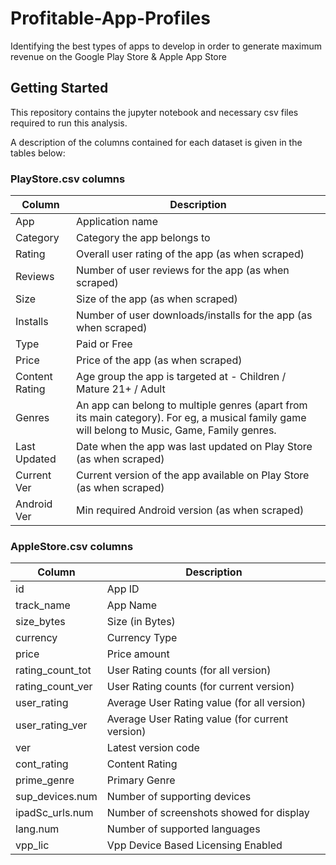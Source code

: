 # Profitable-App-Profiles
Identifying the best types of apps to develop in order to generate maximum revenue on the Google Play Store &amp; Apple App Store

## Getting Started
This repository contains the jupyter notebook and necessary csv files required to run this analysis.

A description of the columns contained for each dataset is given in the tables below:

### PlayStore.csv columns

Column|Description
---|---
App|Application name
Category|Category the app belongs to
Rating|Overall user rating of the app (as when scraped)
Reviews|Number of user reviews for the app (as when scraped)
Size|Size of the app (as when scraped)
Installs|Number of user downloads/installs for the app (as when scraped)
Type|Paid or Free
Price|Price of the app (as when scraped)
Content Rating|Age group the app is targeted at - Children / Mature 21+ / Adult
Genres|An app can belong to multiple genres (apart from its main category). For eg, a musical family game will belong to Music, Game, Family genres.
Last Updated|Date when the app was last updated on Play Store (as when scraped)
Current Ver|Current version of the app available on Play Store (as when scraped)
Android Ver|Min required Android version (as when scraped)

### AppleStore.csv columns

Column|Description
---|---
id|App ID
track_name|App Name
size_bytes|Size (in Bytes)
currency|Currency Type
price|Price amount
rating_count_tot|User Rating counts (for all version)
rating_count_ver|User Rating counts (for current version)
user_rating|Average User Rating value (for all version)
user_rating_ver|Average User Rating value (for current version)
ver|Latest version code
cont_rating|Content Rating
prime_genre|Primary Genre
sup_devices.num| Number of supporting devices
ipadSc_urls.num|Number of screenshots showed for display
lang.num|Number of supported languages
vpp_lic|Vpp Device Based Licensing Enabled
